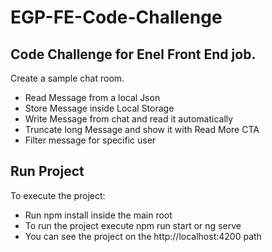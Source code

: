 # EGP-FE-Code-Challenge

## Code Challenge for Enel Front End job.

Create a sample chat room.

- Read Message from a local Json
- Store Message inside Local Storage
- Write Message from chat and read it automatically
- Truncate long Message and show it with Read More CTA
- Filter message for specific user

## Run Project
To execute the project:

- Run npm install inside the main root
- To run the project execute npm run start or ng serve
- You can see the project on the http://localhost:4200 path

